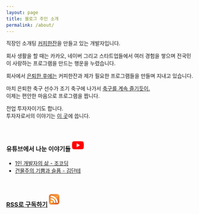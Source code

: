 ```yaml
---
layout: page
title: 블로그 주인 소개
permalink: /about/
---
```


직장인 소개팅 [커피한잔](https://withcoffee.app?utm_source=jehopage&utm_medium=blog&utm_campaign=v3)을 만들고 있는 개발자입니다.

회사 생활을 할 때는 카카오, 네이버 그리고 스타트업들에서 여러 경험을 쌓으며 전국민이 사랑하는 프로그램을 만드는 행운을 누렸습니다.  

회사에서 [은퇴한 후에는](/essay/2021/11/20/프로-개발자와-취미-개발자.html) 커피한잔과 제가 필요한 프로그램들을 만들며 지내고 있습니다.

마치 은퇴한 축구 선수가 조기 축구에 나가서 [축구를 계속 즐기듯이.](/essay/2021/10/20/K리그-프로그래머.html)  
이제는 편안한 마음으로 프로그램을 짭니다.

전업 투자자이기도 합니다.  
투자자로서의 이야기는 [이 곳](https://brunch.co.kr/@buildingking?utm_source=jehopage&utm_medium=blog&utm_campaign=v3)에 씁니다.

<br>

### 유튜브에서 나눈 이야기들 ![유튜브 로고](/assets/img/youtube.png)  

* [1인 개발자의 삶 - 조코딩](https://www.youtube.com/watch?v=L6TNhTNHRIA)
* [건물주의 기쁨과 슬픔 - 김단테](https://www.youtube.com/watch?v=V68UjWYIw1o)

<br>

<h3>
<a href="/feed.xml">RSS로 구독하기</a> <a href="/feed.xml"><img style="padding-bottom: 6px;" src="/assets/img/rss.png"></a>
</h3>
  